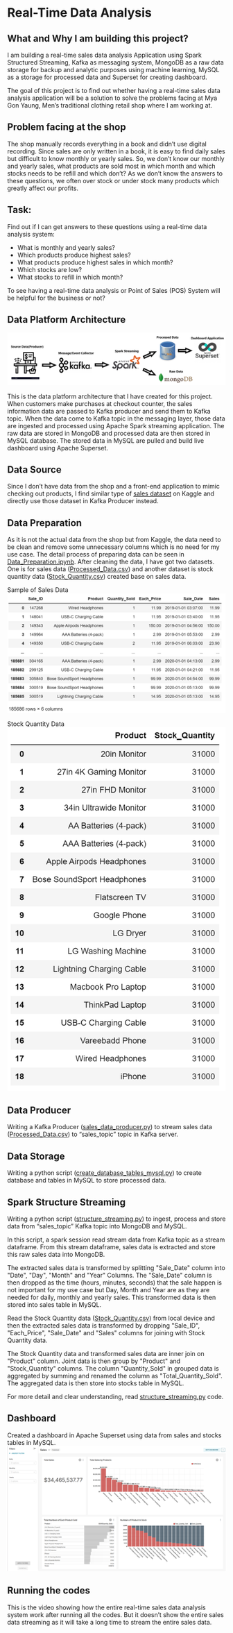# Real-Time Data Analysis

## What and Why I am building this project?

I am building a real-time sales data analysis Application using Spark Structured Streaming, Kafka as messaging system, MongoDB as a raw data storage for backup and analytic purposes using machine learning, MySQL as a storage for processed data and Superset for creating dashboard.

The goal of this project is to find out whether having a real-time sales data analysis application will be a solution to solve the problems facing at Mya Gon Yaung, Men’s traditional clothing retail shop where I am working at.

## Problem facing at the shop

The shop manually records everything in a book and didn’t use digital recording. Since sales are only written in a book, it is easy to find daily sales but difficult to know monthly or yearly sales. So, we don’t know our monthly and yearly sales, what products are sold most in which month and which stocks needs to be refill and which don’t?  As we don’t know the answers to these questions, we often over stock or under stock many products which greatly affect our profits.

## Task:

Find out if I can get answers to these questions using a real-time data analysis system:
*	What is monthly and yearly sales?
*	Which products produce highest sales?
*	What products produce highest sales in which month?
*	Which stocks are low?
*	What stocks to refill in which month?

To see having a real-time data analysis or Point of Sales (POS) System will be helpful for the business or not?

## Data Platform Architecture

![alt text](Images/Data_Platform_Architecture.PNG)

This is the data platform architecture that I have created for this project. When customers make purchases at checkout counter, the sales information data are passed to Kafka producer and send them to Kafka topic. When the data come to Kafka topic in the messaging layer, those data are ingested and processed using Apache Spark streaming application. The raw data are stored in MongoDB and processed data are then stored in MySQL database. The stored data in MySQL are pulled and build live dashboard using Apache Superset.

## Data Source

Since I don’t have data from the shop and a front-end application to mimic checking out products, I find similar type of [sales dataset](https://www.kaggle.com/datasets/knightbearr/sales-product-data) on Kaggle and directly use those dataset in Kafka Producer instead.

## Data Preparation

As it is not the actual data from the shop but from Kaggle, the data need to be clean and remove some unnecessary columns which is no need for my use case. The detail process of preparing data can be seen in [Data_Preparation.ipynb](Codes/Data_Preparation.ipynb). After cleaning the data, I have got two datasets. One is for sales data ([Processed_Data.csv](Prepared_Data/Processed_Data.csv)) and another dataset is stock quantity data ([Stock_Quantity.csv](Prepared_Data/Stock_Quantity.csv)) created base on sales data.

Sample of Sales Data
![alt text](Images/sales_data.PNG)

Stock Quantity Data<br />
![alt text](Images/stock_quantity.PNG)

## Data Producer

Writing a Kafka Producer ([sales_data_producer.py](Codes/sales_data_producer.py)) to stream sales data ([Processed_Data.csv](Prepared_Data/Processed_Data.csv)) to “sales_topic” topic in Kafka server.

## Data Storage

Writing a python script ([create_database_tables_mysql.py](Codes/create_database_tables_mysql.py)) to create database and tables in MySQL to store processed data.

## Spark Structure Streaming

Writing a python script ([structure_streaming.py](Codes/structure_streaming.py)) to ingest, process and store data from “sales_topic” Kafka topic into MongoDB and MySQL.

In this script, a spark session read stream data from Kafka topic as a stream dataframe. From this stream dataframe, sales data is extracted and store this raw sales data into MongoDB. 

The extracted sales data is transformed by splitting "Sale_Date" column into "Date", "Day", "Month" and "Year" Columns. The "Sale_Date" column is then dropped as the time (hours, minutes, seconds) that the sale happen is not important for my use case but Day, Month and Year are as they are needed for daily, monthly and yearly sales. This transformed data is then stored into sales table in MySQL.

Read the Stock Quantity data ([Stock_Quantity.csv](Prepared_Data/Stock_Quantity.csv)) from local device and then the extracted sales data is transformed by dropping "Sale_ID", "Each_Price", "Sale_Date" and "Sales" columns for joining with Stock Quantity data.

The Stock Quantity data and transformed sales data are inner join on "Product" column. Joint data is then group by "Product" and "Stock_Quantity" columns. The column "Quantity_Sold" in grouped data is aggregated by summing and renamed the column as "Total_Quantity_Sold". The aggregated data is then store into stocks table in MySQL.

For more detail and clear understanding, read [structure_streaming.py](Codes/structure_streaming.py) code.

## Dashboard

Created a dashboard in Apache Superset using data from sales and stocks tables in MySQL.
![alt text](Images/Sales_Dashboard.PNG)

## Running the codes

This is the video showing how the entire real-time sales data analysis system work after running all the codes. But it doesn’t show the entire sales data streaming as it will take a long time to stream the entire sales data.

